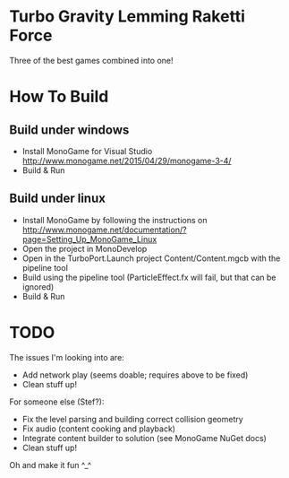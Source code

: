 # Turbo Gravity Lemming Raketti Force

Three of the best games combined into one!

# How To Build
## Build under windows
- Install MonoGame for Visual Studio http://www.monogame.net/2015/04/29/monogame-3-4/
- Build & Run

## Build under linux
- Install MonoGame by following the instructions on http://www.monogame.net/documentation/?page=Setting_Up_MonoGame_Linux
- Open the project in MonoDevelop
- Open in the TurboPort.Launch project Content/Content.mgcb with the pipeline tool
- Build using the pipeline tool (ParticleEffect.fx will fail, but that can be ignored)
- Build & Run


# TODO
The issues I'm looking into are:
- Add network play (seems doable; requires above to be fixed)
- Clean stuff up!

For someone else (Stef?):
- Fix the level parsing and building correct collision geometry
- Fix audio (content cooking and playback)
- Integrate content builder to solution (see MonoGame NuGet docs)
- Clean stuff up!

Oh and make it fun \^_^
